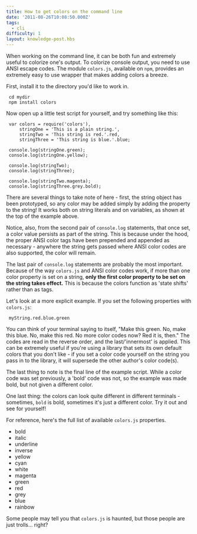```yaml
---
title: How to get colors on the command line
date: '2011-08-26T10:08:50.000Z'
tags:
  - cli
difficulty: 1
layout: knowledge-post.hbs
---
```


When working on the command line, it can be both fun and extremely useful to colorize one's output. To colorize console output, you need to use ANSI escape codes. The module `colors.js`, available on `npm`, provides an extremely easy to use wrapper that makes adding colors a breeze.

First, install it to the directory you'd like to work in.

     cd mydir
     npm install colors

Now open up a little test script for yourself, and try something like this:

     var colors = require('colors'),
         stringOne = 'This is a plain string.',
         stringTwo = 'This string is red.'.red,
         stringThree = 'This string is blue.'.blue;
     
     console.log(stringOne.green);
     console.log(stringOne.yellow);

     console.log(stringTwo);
     console.log(stringThree);

     console.log(stringTwo.magenta);
     console.log(stringThree.grey.bold);

There are several things to take note of here - first, the string object has been prototyped, so any color may be added simply by adding the property to the string!  It works both on string literals and on variables, as shown at the top of the example above.

Notice, also, from the second pair of `console.log` statements, that once set, a color value persists as part of the string.  This is because under the hood, the proper ANSI color tags have been prepended and appended as necessary - anywhere the string gets passed where ANSI color codes are also supported, the color will remain.

The last pair of `console.log` statements are probably the most important.  Because of the way `colors.js` and ANSI color codes work, if more than one color property is set on a string, **only the first color property to be set on the string takes effect.**  This is because the colors function as 'state shifts' rather than as tags.

Let's look at a more explicit example.  If you set the following properties with `colors.js`:

     myString.red.blue.green

You can think of your terminal saying to itself, "Make this green. No, make this blue.  No, make this red.  No more color codes now?  Red it is, then."  The codes are read in the reverse order, and the last/'innermost' is applied.  This can be extremely useful if you're using a library that sets its own default colors that you don't like - if you set a color code yourself on the string you pass in to the library, it will supersede the other author's color code(s).

The last thing to note is the final line of the example script.  While a color code was set previously, a 'bold' code was not, so the example was made bold, but not given a different color.

One last thing: the colors can look quite different in different terminals - sometimes, `bold` is bold, sometimes it's just a different color. Try it out and see for yourself!

For reference, here's the full list of available `colors.js` properties.

- bold
- italic
- underline
- inverse
- yellow
- cyan
- white
- magenta
- green
- red
- grey
- blue
- rainbow

Some people may tell you that `colors.js` is haunted, but those people are just trolls... right?
